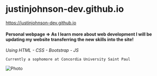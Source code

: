 # justinjohnson-dev.github.io

https://justinjohnson-dev.github.io

#### Personal webpage => As I learn more about web development I will be updating my website transferring the new skills into the site!

*Using HTML - CSS - Bootstrap - JS*

```
Currently a sophomore at Concordia University Saint Paul
```

![Photo](https://user-images.githubusercontent.com/23105078/56706368-4bac5680-66da-11e9-9145-daac50f53cb0.jpeg)
